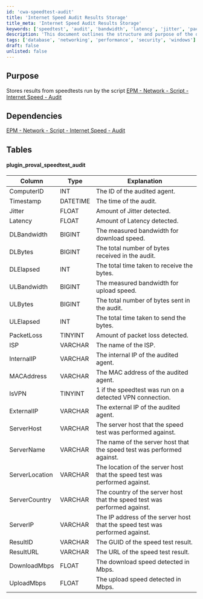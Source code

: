 ```yaml
---
id: 'cwa-speedtest-audit'
title: 'Internet Speed Audit Results Storage'
title_meta: 'Internet Speed Audit Results Storage'
keywords: ['speedtest', 'audit', 'bandwidth', 'latency', 'jitter', 'packetloss', 'vpn', 'isp']
description: 'This document outlines the structure and purpose of the database table used to store results from internet speed tests conducted by the EPM Network script. It details the dependencies, the columns in the database table, and their explanations to facilitate understanding and usage of the stored data.'
tags: ['database', 'networking', 'performance', 'security', 'windows']
draft: false
unlisted: false
---
```

## Purpose

Stores results from speedtests run by the script [EPM - Network - Script - Internet Speed - Audit](https://proval.itglue.com/DOC-5078775-9166226)  

## Dependencies

[EPM - Network - Script - Internet Speed - Audit](https://proval.itglue.com/DOC-5078775-9166226)  

## Tables

#### plugin_proval_speedtest_audit

| Column          | Type     | Explanation                                                                 |
|-----------------|----------|-----------------------------------------------------------------------------|
| ComputerID      | INT      | The ID of the audited agent.                                               |
| Timestamp       | DATETIME | The time of the audit.                                                    |
| Jitter          | FLOAT    | Amount of Jitter detected.                                                |
| Latency         | FLOAT    | Amount of Latency detected.                                               |
| DLBandwidth     | BIGINT   | The measured bandwidth for download speed.                                |
| DLBytes         | BIGINT   | The total number of bytes received in the audit.                         |
| DLElapsed       | INT      | The total time taken to receive the bytes.                               |
| ULBandwidth     | BIGINT   | The measured bandwidth for upload speed.                                  |
| ULBytes         | BIGINT   | The total number of bytes sent in the audit.                             |
| ULElapsed       | INT      | The total time taken to send the bytes.                                  |
| PacketLoss      | TINYINT  | Amount of packet loss detected.                                           |
| ISP             | VARCHAR  | The name of the ISP.                                                     |
| InternalIP      | VARCHAR  | The internal IP of the audited agent.                                    |
| MACAddress      | VARCHAR  | The MAC address of the audited agent.                                    |
| IsVPN           | TINYINT  | 1 if the speedtest was run on a detected VPN connection.                 |
| ExternalIP      | VARCHAR  | The external IP of the audited agent.                                    |
| ServerHost      | VARCHAR  | The server host that the speed test was performed against.               |
| ServerName      | VARCHAR  | The name of the server host that the speed test was performed against.   |
| ServerLocation  | VARCHAR  | The location of the server host that the speed test was performed against.|
| ServerCountry   | VARCHAR  | The country of the server host that the speed test was performed against. |
| ServerIP        | VARCHAR  | The IP address of the server host that the speed test was performed against.|
| ResultID        | VARCHAR  | The GUID of the speed test result.                                        |
| ResultURL       | VARCHAR  | The URL of the speed test result.                                         |
| DownloadMbps    | FLOAT    | The download speed detected in Mbps.                                      |
| UploadMbps      | FLOAT    | The upload speed detected in Mbps.                                        |




